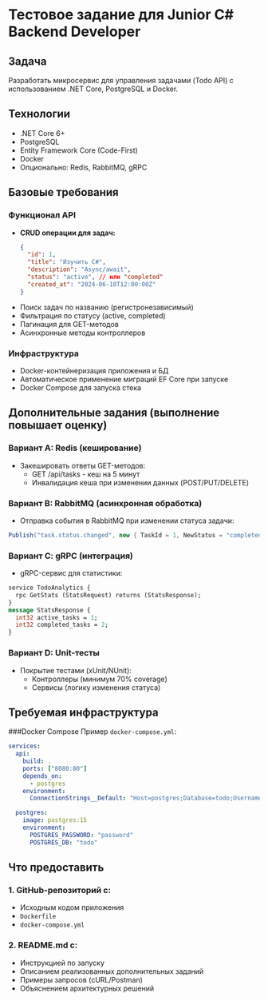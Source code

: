 # Тестовое задание для Junior C# Backend Developer

## Задача
Разработать микросервис для управления задачами (Todo API) с использованием .NET Core, PostgreSQL и Docker.

## Технологии
- .NET Core 6+
- PostgreSQL
- Entity Framework Core (Code-First)
- Docker
- Опционально: Redis, RabbitMQ, gRPC

## Базовые требования

### Функционал API
- **CRUD операции для задач:**
  ```json
  {
    "id": 1,
    "title": "Изучить C#",
    "description": "Async/await",
    "status": "active", // или "completed"
    "created_at": "2024-06-10T12:00:00Z"
  }
  ```
- Поиск задач по названию (регистронезависимый)
- Фильтрация по статусу (active, completed)
- Пагинация для GET-методов
- Асинхронные методы контроллеров

### Инфраструктура
- Docker-контейнеризация приложения и БД
- Автоматическое применение миграций EF Core при запуске
- Docker Compose для запуска стека

## Дополнительные задания (выполнение повышает оценку)
### Вариант A: Redis (кеширование)
- Закешировать ответы GET-методов:
    - GET /api/tasks - кеш на 5 минут
    - Инвалидация кеша при изменении данных (POST/PUT/DELETE)

### Вариант B: RabbitMQ (асинхронная обработка)
- Отправка события в RabbitMQ при изменении статуса задачи:

```csharp
Publish("task.status.changed", new { TaskId = 1, NewStatus = "completed" });
```
### Вариант C: gRPC (интеграция)
- gRPC-сервис для статистики:

```proto
service TodoAnalytics {
  rpc GetStats (StatsRequest) returns (StatsResponse);
}
message StatsResponse {
  int32 active_tasks = 1;
  int32 completed_tasks = 2;
}
```
### Вариант D: Unit-тесты
- Покрытие тестами (xUnit/NUnit):
    - Контроллеры (минимум 70% coverage)
    - Сервисы (логику изменения статуса)

## Требуемая инфраструктура
###Docker Compose
Пример ```docker-compose.yml```:

```yaml
services:
  api:
    build: .
    ports: ["8080:80"]
    depends_on: 
      - postgres
    environment:
      ConnectionStrings__Default: "Host=postgres;Database=todo;Username=postgres;Password=password"

  postgres:
    image: postgres:15
    environment:
      POSTGRES_PASSWORD: "password"
      POSTGRES_DB: "todo"
```
## Что предоставить
### 1. GitHub-репозиторий с:
- Исходным кодом приложения
- ```Dockerfile```
- ```docker-compose.yml```
### 2. README.md с:
- Инструкцией по запуску
- Описанием реализованных дополнительных заданий
- Примеры запросов (cURL/Postman)
- Объяснением архитектурных решений